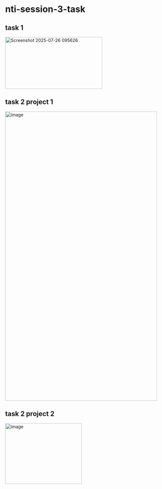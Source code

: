 # nti-session-3-task
## task 1
<img width="311" height="166" alt="Screenshot 2025-07-26 095626" src="https://github.com/user-attachments/assets/cd0edf52-6e01-4657-8c92-ee8b17031cb6" />

## task 2 project 1

<img width="487" height="925" alt="image" src="https://github.com/user-attachments/assets/98b157f5-7348-4d29-b7fb-86eb128ac895" />

## task 2 project 2

<img width="245" height="194" alt="image" src="https://github.com/user-attachments/assets/c792c3e1-bc5a-428f-9370-69d36622a2ba" />



